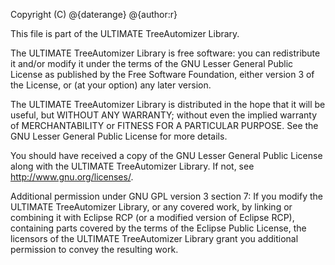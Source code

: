 Copyright (C) @{daterange} @{author:r}

This file is part of the ULTIMATE TreeAutomizer Library.

The ULTIMATE TreeAutomizer Library is free software: you can redistribute it and/or modify
it under the terms of the GNU Lesser General Public License as published
by the Free Software Foundation, either version 3 of the License, or
(at your option) any later version.

The ULTIMATE TreeAutomizer Library is distributed in the hope that it will be useful,
but WITHOUT ANY WARRANTY; without even the implied warranty of
MERCHANTABILITY or FITNESS FOR A PARTICULAR PURPOSE.  See the
GNU Lesser General Public License for more details.

You should have received a copy of the GNU Lesser General Public License
along with the ULTIMATE TreeAutomizer Library. If not, see <http://www.gnu.org/licenses/>.

Additional permission under GNU GPL version 3 section 7:
If you modify the ULTIMATE TreeAutomizer Library, or any covered work, by linking
or combining it with Eclipse RCP (or a modified version of Eclipse RCP),
containing parts covered by the terms of the Eclipse Public License, the
licensors of the ULTIMATE TreeAutomizer Library grant you additional permission
to convey the resulting work.
